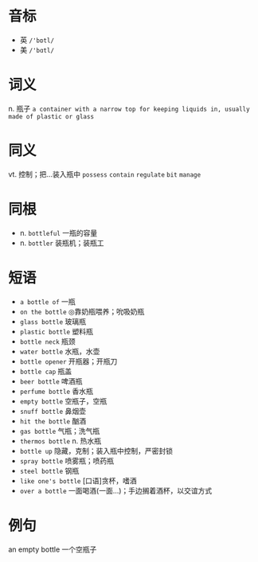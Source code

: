 # 音标

- 英 `/'bɒtl/`
- 美 `/'bɑtl/`

# 词义

n. 瓶子
`a container with a narrow top for keeping liquids in, usually made of plastic or glass`

# 同义

vt. 控制；把…装入瓶中
`possess` `contain` `regulate` `bit` `manage`

# 同根

- n. `bottleful` 一瓶的容量
- n. `bottler` 装瓶机；装瓶工

# 短语

- `a bottle of` 一瓶
- `on the bottle` ◎靠奶瓶喂养；吮吸奶瓶
- `glass bottle` 玻璃瓶
- `plastic bottle` 塑料瓶
- `bottle neck` 瓶颈
- `water bottle` 水瓶，水壶
- `bottle opener` 开瓶器；开瓶刀
- `bottle cap` 瓶盖
- `beer bottle` 啤酒瓶
- `perfume bottle` 香水瓶
- `empty bottle` 空瓶子，空瓶
- `snuff bottle` 鼻烟壶
- `hit the bottle` 酗酒
- `gas bottle` 气瓶；洗气瓶
- `thermos bottle` n. 热水瓶
- `bottle up` 隐藏，克制；装入瓶中控制，严密封锁
- `spray bottle` 喷雾瓶；喷药瓶
- `steel bottle` 钢瓶
- `like one's bottle` [口语]贪杯，嗜酒
- `over a bottle` 一面喝酒(一面…)；手边搁着酒杯，以交谊方式

# 例句

an empty bottle
一个空瓶子


